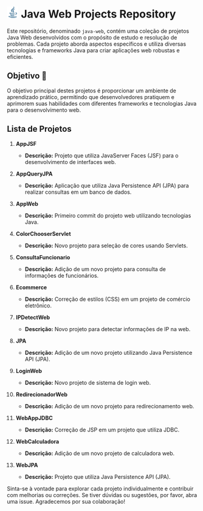 # <img src="https://raw.githubusercontent.com/simple-icons/simple-icons/main/icons/java.svg" height="30" width="30"> Java Web Projects Repository

Este repositório, denominado `java-web`, contém uma coleção de projetos Java Web desenvolvidos com o propósito de estudo e resolução de problemas. Cada projeto aborda aspectos específicos e utiliza diversas tecnologias e frameworks Java para criar aplicações web robustas e eficientes.

## Objetivo 🚀
O objetivo principal destes projetos é proporcionar um ambiente de aprendizado prático, permitindo que desenvolvedores pratiquem e aprimorem suas habilidades com diferentes frameworks e tecnologias Java para o desenvolvimento web.

## Lista de Projetos

1. **AppJSF**
   - **Descrição:** Projeto que utiliza JavaServer Faces (JSF) para o desenvolvimento de interfaces web.

2. **AppQueryJPA**
   - **Descrição:** Aplicação que utiliza Java Persistence API (JPA) para realizar consultas em um banco de dados.

3. **AppWeb**
   - **Descrição:** Primeiro commit do projeto web utilizando tecnologias Java.

4. **ColorChooserServlet**
   - **Descrição:** Novo projeto para seleção de cores usando Servlets.

5. **ConsultaFuncionario**
   - **Descrição:** Adição de um novo projeto para consulta de informações de funcionários.

6. **Ecommerce**
   - **Descrição:** Correção de estilos (CSS) em um projeto de comércio eletrônico.

7. **IPDetectWeb**
   - **Descrição:** Novo projeto para detectar informações de IP na web.

8. **JPA**
   - **Descrição:** Adição de um novo projeto utilizando Java Persistence API (JPA).

9. **LoginWeb**
   - **Descrição:** Novo projeto de sistema de login web.

10. **RedirecionadorWeb**
    - **Descrição:** Adição de um novo projeto para redirecionamento web.

11. **WebAppJDBC**
    - **Descrição:** Correção de JSP em um projeto que utiliza JDBC.

12. **WebCalculadora**
    - **Descrição:** Adição de um novo projeto de calculadora web.

13. **WebJPA**
    - **Descrição:** Projeto que utiliza Java Persistence API (JPA).

Sinta-se à vontade para explorar cada projeto individualmente e contribuir com melhorias ou correções. Se tiver dúvidas ou sugestões, por favor, abra uma issue. Agradecemos por sua colaboração!
